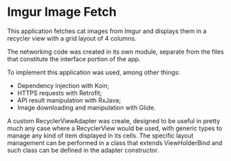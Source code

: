 # Imgur Image Fetch #

This application fetches cat images from Imgur and displays them in a recycler view with a grid layout of 4 columns.

The networking code was created in its own module, separate from the files that constitute the interface portion of the app.

To implement this application was used, among other things:

* Dependency injection with Koin;
* HTTPS requests with Retrofit;
* API result manipulation with RxJava;
* Image downloading and manipulation with Glide.

A custom RecyclerViewAdapter was create, designed to be useful in pretty much any case where a RecyclerView would be used, with generic types to manage any kind of item displayed in its cells. The specific layout management can be performed in a class that extends ViewHolderBind and such class can be defined in the adapter constructor.